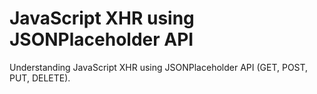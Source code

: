 # JavaScript XHR using JSONPlaceholder API

Understanding JavaScript XHR using JSONPlaceholder API (GET, POST, PUT, DELETE). 

